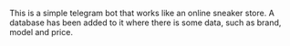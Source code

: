 This is a simple telegram bot that works like an online sneaker store. A database has been added to it where there is some data, such as brand, model and price.
